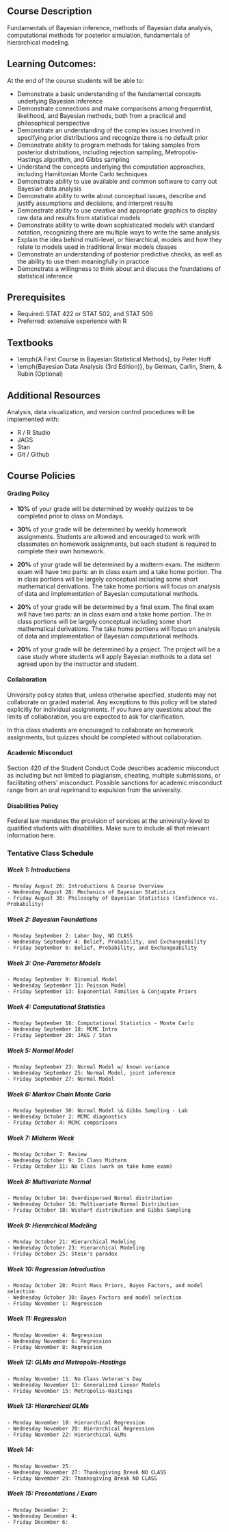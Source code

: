## Course Description

Fundamentals of Bayesian inference, methods of Bayesian data analysis, computational methods for posterior simulation, fundamentals of hierarchical modeling.

## Learning Outcomes:
At the end of the course students will be able to:

- Demonstrate a basic understanding of the fundamental concepts underlying Bayesian inference
- Demonstrate connections and make comparisons among frequentist, likelihood, and Bayesian methods, both from a practical and philosophical perspective
- Demonstrate an understanding of the complex issues involved in specifying prior distributions and recognize there is no default prior
- Demonstrate ability to program methods for taking samples from posterior distributions, including rejection sampling, Metropolis-Hastings algorithm, and Gibbs sampling
- Understand the concepts underlying the computation approaches, including Hamiltonian Monte Carlo techniques
- Demonstrate ability to use available and common software to carry out Bayesian data analysis
- Demonstrate ability to write about conceptual issues, describe and justify assumptions and decisions, and interpret results
- Demonstrate ability to use creative and appropriate graphics to display raw data and results from statistical models
- Demonstrate ability to write down sophisticated models with standard notation, recognizing there are multiple ways to write the same analysis
- Explain the idea behind multi-level, or hierarchical, models and how they relate to models used in traditional linear models classes
- Demonstrate an understanding of posterior predictive checks, as well as the ability to use them meaningfully in practice
- Demonstrate a willingness to think about and discuss the foundations of statistical inference
## Prerequisites

- Required: STAT 422 or STAT 502, and STAT 506
- Preferred: extensive experience with R

## Textbooks

- \emph{A First Course in Bayesian Statistical Methods}, by Peter Hoff
- \emph{Bayesian Data Analysis (3rd Edition)}, by Gelman, Carlin, Stern, & Rubin (Optional)

## Additional Resources
Analysis, data visualization, and version control procedures will be implemented with:

- R / R Studio
- JAGS
- Stan
- Git / Github

## Course Policies


#### Grading Policy

- **10%** of your grade will be determined by weekly quizzes to be completed prior to class on Mondays.

- **30%** of your grade will be determined by weekly homework assignments. Students are allowed and encouraged to work with classmates on homework assignments, but each student is required to complete their own homework. 

- **20%** of your grade will be determined by a midterm exam. The midterm exam will have two parts: an in class exam and a take home portion. The in class portions will be largely conceptual including some short mathematical derivations. The take home portions will focus on analysis of data and implementation of Bayesian computational methods. 

- **20%** of your grade will be determined by a final exam. The final exam will have two parts: an in class exam and a take home portion. The in class portions will be largely conceptual including some short mathematical derivations. The take home portions will focus on analysis of data and implementation of Bayesian computational methods. 

- **20%** of your grade will be determined by a project. The project will be a case study where students will apply Bayesian methods to a data set agreed upon by the instructor and student.


#### Collaboration
University policy states that, unless otherwise specified, students may not collaborate on graded material. Any exceptions to this policy will be stated explicitly for individual assignments. If you have any questions about the limits of collaboration, you are expected to ask for clarification.

In this class students are encouraged to collaborate on homework assignments, but quizzes should be completed without collaboration.


####  Academic Misconduct
Section 420 of the Student Conduct Code describes academic misconduct as including but not limited to plagiarism, cheating, multiple submissions, or facilitating others' misconduct. Possible sanctions for academic misconduct range from an oral reprimand to expulsion from the university.

#### Disabilities Policy

Federal law mandates the provision of services at the university-level to qualified students with disabilities. Make sure to include all that relevant information here.

### Tentative Class Schedule

##### Week 1: Introductions
    - Monday August 26: Introductions & Course Overview
    - Wednesday August 28: Mechanics of Bayesian Statistics
    - Friday August 30: Philosophy of Bayesian Statistics (Confidence vs. Probability)

##### Week 2: Bayesian Foundations
    - Monday September 2: Labor Day, NO CLASS
    - Wednesday September 4: Belief, Probability, and Exchangeability 
    - Friday September 6: Belief, Probability, and Exchangeability

##### Week 3: One-Parameter Models
    - Monday September 9: Binomial Model
    - Wednesday September 11: Poisson Model
    - Friday September 13: Exponential Families & Conjugate Priors

##### Week 4: Computational Statistics
    - Monday September 16: Computational Statistics - Monte Carlo
    - Wednesday September 18: MCMC Intro
    - Friday September 20: JAGS / Stan

##### Week 5: Normal Model
    - Monday September 23: Normal Model w/ known variance 
    - Wednesday September 25: Normal Model, joint inference
    - Friday September 27: Normal Model

##### Week 6: Markov Chain Monte Carlo
    - Monday September 30: Normal Model \& Gibbs Sampling - Lab 
    - Wednesday October 2: MCMC diagnostics
    - Friday October 4: MCMC comparisons

##### Week 7: Midterm Week
    - Monday October 7: Review
    - Wednesday October 9: In Class Midterm
    - Friday October 11: No Class (work on take home exam)
    
##### Week 8: Multivariate Normal
    - Monday October 14: Overdispersed Normal distribution
    - Wednesday October 16: Multivariate Normal Distribution
    - Friday October 18: Wishart distribution and Gibbs Sampling    

##### Week 9: Hierarchical Modeling
    - Monday October 21: Hierarchical Modeling 
    - Wednesday October 23: Hierarchical Modeling
    - Friday October 25: Stein's paradox    

##### Week 10: Regression Introduction
    - Monday October 28: Point Mass Priors, Bayes Factors, and model selection 
    - Wednesday October 30: Bayes Factors and model selection 
    - Friday November 1: Regression    

##### Week 11: Regression 
    - Monday November 4: Regression
    - Wednesday November 6: Regression
    - Friday November 8: Regression    

##### Week 12: GLMs and Metropolis-Hastings 
    - Monday November 11: No Class Veteran's Day
    - Wednesday November 13: Generalized Linear Models
    - Friday November 15: Metropolis-Hastings    

##### Week 13: Hierarchical GLMs 
    - Monday November 18: Hierarchical Regression 
    - Wednesday November 20: Hierarchical Regression
    - Friday November 22: Hierarchical GLMs   

##### Week 14:  
    - Monday November 25: 
    - Wednesday November 27: Thanksgiving Break NO CLASS
    - Friday November 29: Thanksgiving Break NO CLASS  

##### Week 15: Presentations / Exam
    - Monday December 2: 
    - Wednesday December 4: 
    - Friday December 6: 
